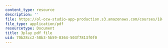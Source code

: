 ```yaml
---
content_type: resource
description: ''
file: https://ol-ocw-studio-app-production.s3.amazonaws.com/courses/18-085-computational-science-and-engineering-i-fall-2008/70b28cc258b35b598364503f7813f0f0_hYaOtW4XY4.pdf
file_type: application/pdf
resourcetype: Document
title: 3play pdf file
uid: 70b28cc2-58b3-5b59-8364-503f7813f0f0
---
```

